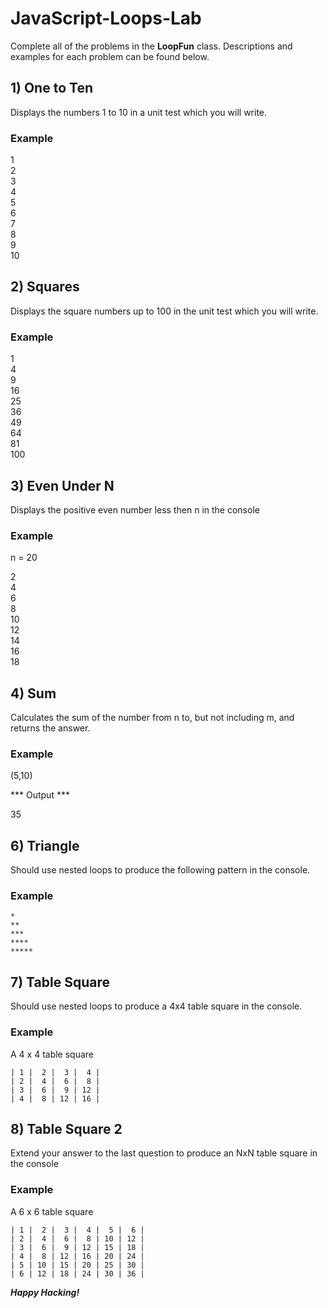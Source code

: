 # JavaScript-Loops-Lab
Complete all of the problems in the **LoopFun** class. Descriptions and examples for each problem can be found below.


## 1) One to Ten
Displays the numbers 1 to 10 in a unit test which you will write.<br>

### Example

1<br>
2<br>
3<br>
4<br>
5<br>
6<br>
7<br>
8<br>
9<br>
10<br>

## 2) Squares
Displays the square numbers up to 100 in the unit test which you will write.

### Example<br>
1<br>
4<br>
9<br>
16<br>
25<br>
36<br>
49<br>
64<br>
81<br>
100<br>

## 3) Even Under N
Displays the positive even number less then n in the console

### Example

n = 20

2<br>
4<br>
6<br>
8<br>
10<br>
12<br>
14<br>
16<br>
18<br>

## 4) Sum
Calculates the sum of the number from n to, but not including m, and returns the answer.

### Example<br>
(5,10)

*** Output ***

35

## 6) Triangle

Should use nested loops to produce the following pattern in the console.

### Example

```
*
** 
*** 
**** 
***** 
```

## 7) Table Square

Should use nested loops to produce a 4x4 table square in the console.

### Example

A 4 x 4 table square

 ```
 | 1 |  2 |  3 |  4 |
 | 2 |  4 |  6 |  8 |
 | 3 |  6 |  9 | 12 |
 | 4 |  8 | 12 | 16 |
 ```

## 8) Table Square 2

Extend your answer to the last question to produce an NxN table square in the console

### Example

 A 6 x 6 table square
 
 ```
 | 1 |  2 |  3 |  4 |  5 |  6 |
 | 2 |  4 |  6 |  8 | 10 | 12 |
 | 3 |  6 |  9 | 12 | 15 | 18 |
 | 4 |  8 | 12 | 16 | 20 | 24 |
 | 5 | 10 | 15 | 20 | 25 | 30 |
 | 6 | 12 | 18 | 24 | 30 | 36 |
 ```
 
***Happy Hacking!***

